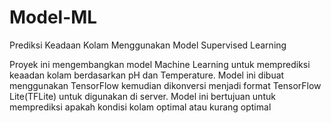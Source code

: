 # Model-ML

Prediksi Keadaan Kolam Menggunakan Model Supervised Learning

Proyek ini mengembangkan model Machine Learning untuk memprediksi keaadan kolam berdasarkan pH dan Temperature. Model ini dibuat menggunakan TensorFlow kemudian dikonversi menjadi format TensorFlow Lite(TFLite) untuk digunakan di server. Model ini bertujuan untuk memprediksi apakah kondisi kolam optimal atau kurang optimal
